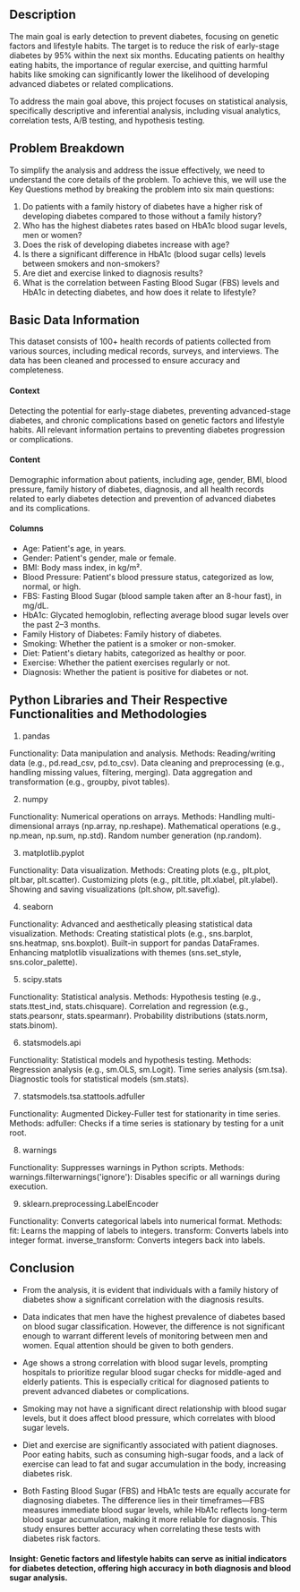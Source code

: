 ## Description
The main goal is early detection to prevent diabetes, focusing on genetic factors and lifestyle habits. The target is to reduce the risk of early-stage diabetes by 95% within the next six months. Educating patients on healthy eating habits, the importance of regular exercise, and quitting harmful habits like smoking can significantly lower the likelihood of developing advanced diabetes or related complications.

To address the main goal above, this project focuses on statistical analysis, specifically descriptive and inferential analysis, including visual analytics, correlation tests, A/B testing, and hypothesis testing.

## Problem Breakdown

To simplify the analysis and address the issue effectively, we need to understand the core details of the problem. To achieve this, we will use the Key Questions method by breaking the problem into six main questions:

1. Do patients with a family history of diabetes have a higher risk of developing diabetes compared to those without a family history?
2. Who has the highest diabetes rates based on HbA1c blood sugar levels, men or women?
3. Does the risk of developing diabetes increase with age?
4. Is there a significant difference in HbA1c (blood sugar cells) levels between smokers and non-smokers?
5. Are diet and exercise linked to diagnosis results?
6. What is the correlation between Fasting Blood Sugar (FBS) levels and HbA1c in detecting diabetes, and how does it relate to lifestyle?

## Basic Data Information

This dataset consists of 100+ health records of patients collected from various sources, including medical records, surveys, and interviews. The data has been cleaned and processed to ensure accuracy and completeness.

#### Context
Detecting the potential for early-stage diabetes, preventing advanced-stage diabetes, and chronic complications based on genetic factors and lifestyle habits. All relevant information pertains to preventing diabetes progression or complications.

#### Content
Demographic information about patients, including age, gender, BMI, blood pressure, family history of diabetes, diagnosis, and all health records related to early diabetes detection and prevention of advanced diabetes and its complications.

#### Columns

-  Age: Patient's age, in years.
-  Gender: Patient's gender, male or female.
-  BMI: Body mass index, in kg/m².
-  Blood Pressure: Patient's blood pressure status, categorized as low, normal, or high.
-  FBS: Fasting Blood Sugar (blood sample taken after an 8-hour fast), in mg/dL.
-  HbA1c: Glycated hemoglobin, reflecting average blood sugar levels over the past 2–3 months.
-  Family History of Diabetes: Family history of diabetes.
-  Smoking: Whether the patient is a smoker or non-smoker.
-  Diet: Patient's dietary habits, categorized as healthy or poor.
-  Exercise: Whether the patient exercises regularly or not.
-  Diagnosis: Whether the patient is positive for diabetes or not.
 
## Python Libraries and Their Respective Functionalities and Methodologies
 
1. pandas
   
Functionality: Data manipulation and analysis.
Methods:
Reading/writing data (e.g., pd.read_csv, pd.to_csv).
Data cleaning and preprocessing (e.g., handling missing values, filtering, merging).
Data aggregation and transformation (e.g., groupby, pivot tables).

2. numpy
   
Functionality: Numerical operations on arrays.
Methods:
Handling multi-dimensional arrays (np.array, np.reshape).
Mathematical operations (e.g., np.mean, np.sum, np.std).
Random number generation (np.random).

3. matplotlib.pyplot
   
Functionality: Data visualization.
Methods:
Creating plots (e.g., plt.plot, plt.bar, plt.scatter).
Customizing plots (e.g., plt.title, plt.xlabel, plt.ylabel).
Showing and saving visualizations (plt.show, plt.savefig).

4. seaborn
   
Functionality: Advanced and aesthetically pleasing statistical data visualization.
Methods:
Creating statistical plots (e.g., sns.barplot, sns.heatmap, sns.boxplot).
Built-in support for pandas DataFrames.
Enhancing matplotlib visualizations with themes (sns.set_style, sns.color_palette).

5. scipy.stats
   
Functionality: Statistical analysis.
Methods:
Hypothesis testing (e.g., stats.ttest_ind, stats.chisquare).
Correlation and regression (e.g., stats.pearsonr, stats.spearmanr).
Probability distributions (stats.norm, stats.binom).

6. statsmodels.api
   
Functionality: Statistical models and hypothesis testing.
Methods:
Regression analysis (e.g., sm.OLS, sm.Logit).
Time series analysis (sm.tsa).
Diagnostic tools for statistical models (sm.stats).

7. statsmodels.tsa.stattools.adfuller
   
Functionality: Augmented Dickey-Fuller test for stationarity in time series.
Methods:
adfuller: Checks if a time series is stationary by testing for a unit root.

8. warnings
    
Functionality: Suppresses warnings in Python scripts.
Methods:
warnings.filterwarnings('ignore'): Disables specific or all warnings during execution.

9. sklearn.preprocessing.LabelEncoder
    
Functionality: Converts categorical labels into numerical format.
Methods:
fit: Learns the mapping of labels to integers.
transform: Converts labels into integer format.
inverse_transform: Converts integers back into labels.


## Conclusion

- From the analysis, it is evident that individuals with a family history of diabetes show a significant correlation with the diagnosis results.

- Data indicates that men have the highest prevalence of diabetes based on blood sugar classification. However, the difference is not significant enough to warrant different levels of monitoring between men and women. Equal attention should be given to both genders.

- Age shows a strong correlation with blood sugar levels, prompting hospitals to prioritize regular blood sugar checks for middle-aged and elderly patients. This is especially critical for diagnosed patients to prevent advanced diabetes or complications.

- Smoking may not have a significant direct relationship with blood sugar levels, but it does affect blood pressure, which correlates with blood sugar levels.

- Diet and exercise are significantly associated with patient diagnoses. Poor eating habits, such as consuming high-sugar foods, and a lack of exercise can lead to fat and sugar accumulation in the body, increasing diabetes risk.

- Both Fasting Blood Sugar (FBS) and HbA1c tests are equally accurate for diagnosing diabetes. The difference lies in their timeframes—FBS measures immediate blood sugar levels, while HbA1c reflects long-term blood sugar accumulation, making it more reliable for diagnosis. This study ensures better accuracy when correlating these tests with diabetes risk factors.

#### Insight: Genetic factors and lifestyle habits can serve as initial indicators for diabetes detection, offering high accuracy in both diagnosis and blood sugar analysis.

















